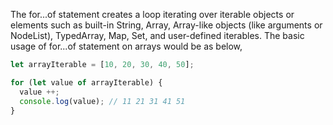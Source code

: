
  The for...of statement creates a loop iterating over iterable objects or elements such as built-in String, Array, Array-like objects (like arguments or NodeList), TypedArray, Map, Set, and user-defined iterables. The basic usage of for...of statement on arrays would be as below,

  ```javascript
  let arrayIterable = [10, 20, 30, 40, 50];

  for (let value of arrayIterable) {
    value ++;
    console.log(value); // 11 21 31 41 51
  }
  ```
